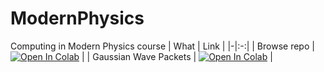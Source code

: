 # ModernPhysics
Computing in Modern Physics course
| What | Link |
|-|:-:|
| Browse repo | [![Open In Colab](https://colab.research.google.com/assets/colab-badge.svg)](https://colab.research.google.com/github/troymessina/ModernPhysics) |
| Gaussian Wave Packets | [![Open In Colab](https://colab.research.google.com/assets/colab-badge.svg)](https://colab.research.google.com/github/troymessina/ModernPhysics/blob/master/GaussianWavePackets.ipynb) |
